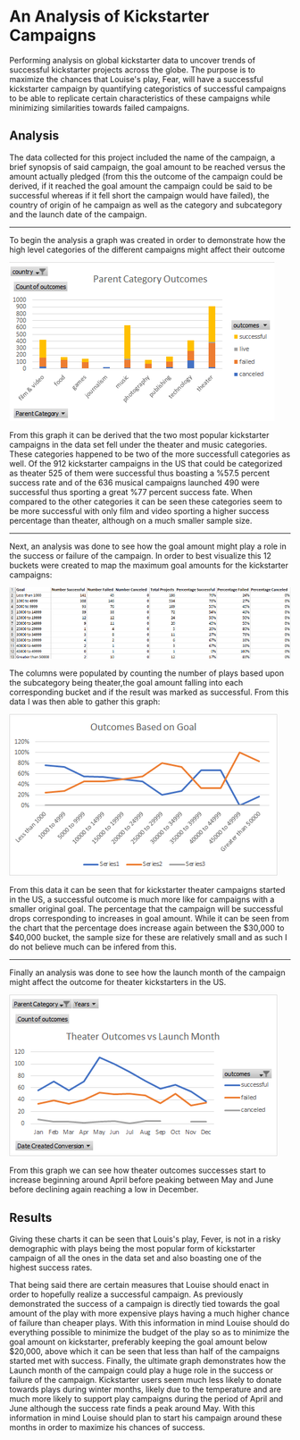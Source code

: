 # An Analysis of Kickstarter Campaigns
Performing analysis on global kickstarter data to uncover trends of successful kickstarter projects across the globe. The purpose is to maximize the chances that Louise's play, Fear, will have a successful kickstarter campaign by quantifying categoristics of successful campaigns to be able to replicate certain characteristics of these campaigns while minimizing similarities towards failed campaigns.

## Analysis
The data collected for this project included the name of the campaign, a brief synopsis of said campaign, the goal amount to be reached versus the amount actually pledged (from this the outcome of the campaign could be derived, if it reached the goal amount the campaign could be said to be successful whereas if it fell short the campaign would have failed), the country of origin of he campaign as well as the category and subcategory and the launch date of the campaign. 

---

To begin the analysis a graph was created in order to demonstrate how the high level categories of the different campaigns might affect their outcome

![](Untitled.png)

From this graph it can be derived that the two most popular kickstarter campaigns in the data set fell under the theater and music categories. These categories happened to be two of the more successfull categories as well. Of the 912 kickstarter campaigns in the US that could be categorized as theater 525 of them were successful thus boasting a %57.5 percent success rate and of the 636 musical campaigns launched 490 were successful thus sporting a great %77 percent success fate. When compared to the other categories it can be seen these categories seem to be more successful with only film and video sporting a higher success percentage than theater, although on a much smaller sample size.

---

Next, an analysis was done to see how the goal amount might play a role in the success or failure of the campaign. In order to best visualize this 12 buckets were created to map the maximum goal amounts for the kickstarter campaigns:

![](outcomes_chart.PNG)

The columns were populated by counting the number of plays based upon the subcategory being theater,the goal amount falling into each corresponding bucket and if the result was marked as successful. From this data I was then able to gather this graph:

![](Outcomes_vs_Goals.png)

From this data it can be seen that for kickstarter theater campaigns started in the US, a successful outcome is much more like for campaigns with a smaller original goal. The percentage that the campaign will be successful drops corresponding to increases in goal amount.  While it can be seen from the chart that the percentage does increase again between the $30,000 to $40,000 bucket, the sample size for these are relatively small and as such I do not believe much can be infered from this.

---

Finally an analysis was done to see how the launch month of the campaign might affect the outcome for theater kickstarters in the US.

![](Theater_Outcomes_vs_Launch.png)

From this graph we can see how theater outcomes successes start to increase beginning around April before peaking between May and June before declining again reaching a low in December.

## Results

Giving these charts it can be seen that Louis's play, Fever, is not in a risky demographic with plays being the most popular form of kickstarter campaign of all the ones in the data set and also boasting one of the highest success rates.

That being said there are certain measures that Louise should enact in order to hopefully realize a successful campaign. As previously demonstrated the success of a campaign is directly tied towards the goal amount of the play with more expensive plays having a much higher chance of failure than cheaper plays. With this information in mind Louise should do everything possible to minimize the budget of the play so as to minimize the goal amount on kickstarter, preferably keeping the goal amount below $20,000, above which it can be seen that less than half of the campaigns started met  with success. Finally, the ultimate graph demonstrates how the Launch month of the campaign could play a huge role in the success or failure of the campaign. Kickstarter users seem much less likely to donate towards plays during winter months, likely due to the temperature and are much more likely to support play campaigns during the period of April and June although the success rate finds a peak around May. With this information in mind Louise should plan to start his campaign around these months in order to maximize his chances of success.




